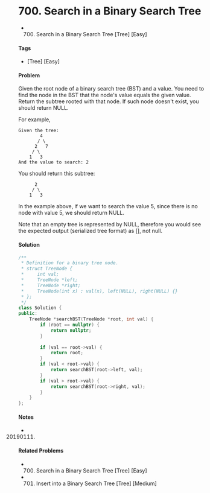 # 700. Search in a Binary Search Tree
- 700. Search in a Binary Search Tree [Tree] [Easy]

#### Tags
- [Tree] [Easy]

#### Problem
Given the root node of a binary search tree (BST) and a value. You need to find the node in the BST that the node's value equals the given value. Return the subtree rooted with that node. If such node doesn't exist, you should return NULL.

For example, 

    Given the tree:
            4
           / \
          2   7
         / \
        1   3
    And the value to search: 2

You should return this subtree:

          2     
         / \   
        1   3

In the example above, if we want to search the value 5, since there is no node with value 5, we should return NULL.

Note that an empty tree is represented by NULL, therefore you would see the expected output (serialized tree format) as [], not null.

#### Solution
``` C++
/**
 * Definition for a binary tree node.
 * struct TreeNode {
 *     int val;
 *     TreeNode *left;
 *     TreeNode *right;
 *     TreeNode(int x) : val(x), left(NULL), right(NULL) {}
 * };
 */
class Solution {
public:
    TreeNode *searchBST(TreeNode *root, int val) {
        if (root == nullptr) {
            return nullptr;
        }
        
        if (val == root->val) {
            return root;
        }
        if (val < root->val) {
            return searchBST(root->left, val);
        }
        if (val > root->val) {
            return searchBST(root->right, val);
        }
    }
};
```

#### Notes
- 20190111.

#### Related Problems
- 700. Search in a Binary Search Tree [Tree] [Easy]
- 701. Insert into a Binary Search Tree [Tree] [Medium]
